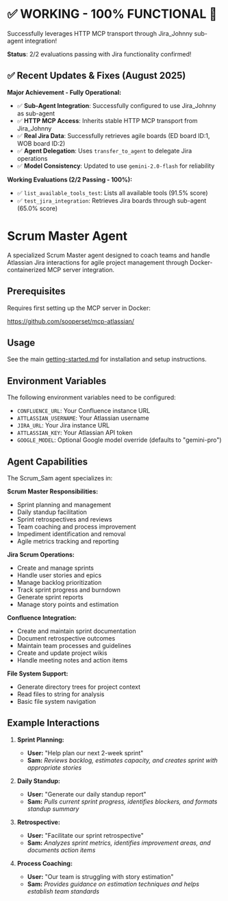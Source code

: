 # ✅ WORKING - 100% FUNCTIONAL 🎉
Successfully leverages HTTP MCP transport through Jira_Johnny sub-agent integration!

**Status**: 2/2 evaluations passing with Jira functionality confirmed!

## ✅ Recent Updates & Fixes (August 2025)

**Major Achievement - Fully Operational:**
- ✅ **Sub-Agent Integration**: Successfully configured to use Jira_Johnny as sub-agent
- ✅ **HTTP MCP Access**: Inherits stable HTTP MCP transport from Jira_Johnny 
- ✅ **Real Jira Data**: Successfully retrieves agile boards (ED board ID:1, WOB board ID:2)
- ✅ **Agent Delegation**: Uses `transfer_to_agent` to delegate Jira operations
- ✅ **Model Consistency**: Updated to use `gemini-2.0-flash` for reliability

**Working Evaluations (2/2 Passing - 100%):**
- ✅ `list_available_tools_test`: Lists all available tools (91.5% score)
- ✅ `test_jira_integration`: Retrieves Jira boards through sub-agent (65.0% score)

# Scrum Master Agent

A specialized Scrum Master agent designed to coach teams and handle Atlassian Jira interactions for agile project management through Docker-containerized MCP server integration.

## Prerequisites

Requires first setting up the MCP server in Docker:

https://github.com/sooperset/mcp-atlassian/

## Usage

See the main [getting-started.md](../ADK-getting-started.md) for installation and setup instructions.

## Environment Variables

The following environment variables need to be configured:

- `CONFLUENCE_URL`: Your Confluence instance URL
- `ATTLASSIAN_USERNAME`: Your Atlassian username  
- `JIRA_URL`: Your Jira instance URL
- `ATTLASSIAN_KEY`: Your Atlassian API token
- `GOOGLE_MODEL`: Optional Google model override (defaults to "gemini-pro")

## Agent Capabilities

The Scrum_Sam agent specializes in:

**Scrum Master Responsibilities:**
- Sprint planning and management
- Daily standup facilitation
- Sprint retrospectives and reviews
- Team coaching and process improvement
- Impediment identification and removal
- Agile metrics tracking and reporting

**Jira Scrum Operations:**
- Create and manage sprints
- Handle user stories and epics
- Manage backlog prioritization
- Track sprint progress and burndown
- Generate sprint reports
- Manage story points and estimation

**Confluence Integration:**
- Create and maintain sprint documentation
- Document retrospective outcomes
- Maintain team processes and guidelines
- Create and update project wikis
- Handle meeting notes and action items

**File System Support:**
- Generate directory trees for project context
- Read files to string for analysis
- Basic file system navigation


## Example Interactions

1. **Sprint Planning:**
   - **User:** "Help plan our next 2-week sprint"
   - **Sam:** *Reviews backlog, estimates capacity, and creates sprint with appropriate stories*

2. **Daily Standup:**
   - **User:** "Generate our daily standup report"
   - **Sam:** *Pulls current sprint progress, identifies blockers, and formats standup summary*

3. **Retrospective:**
   - **User:** "Facilitate our sprint retrospective"
   - **Sam:** *Analyzes sprint metrics, identifies improvement areas, and documents action items*

4. **Process Coaching:**
   - **User:** "Our team is struggling with story estimation"
   - **Sam:** *Provides guidance on estimation techniques and helps establish team standards*

